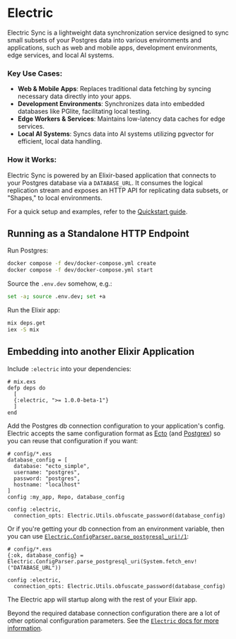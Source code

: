# Electric

Electric Sync is a lightweight data synchronization service designed to sync small subsets of your Postgres data into various environments and applications, such as web and mobile apps, development environments, edge services, and local AI systems.

### Key Use Cases:

- **Web & Mobile Apps**: Replaces traditional data fetching by syncing necessary data directly into your apps.
- **Development Environments**: Synchronizes data into embedded databases like PGlite, facilitating local testing.
- **Edge Workers & Services**: Maintains low-latency data caches for edge services.
- **Local AI Systems**: Syncs data into AI systems utilizing pgvector for efficient, local data handling.

### How it Works:

Electric Sync is powered by an Elixir-based application that connects to your Postgres database via a `DATABASE_URL`. It consumes the logical replication stream and exposes an HTTP API for replicating data subsets, or "Shapes," to local environments.

For a quick setup and examples, refer to the [Quickstart guide](https://electric-sql.com/docs/quickstart).

## Running as a Standalone HTTP Endpoint

Run Postgres:

```sh
docker compose -f dev/docker-compose.yml create
docker compose -f dev/docker-compose.yml start
```

Source the `.env.dev` somehow, e.g.:

```sh
set -a; source .env.dev; set +a
```

Run the Elixir app:

```sh
mix deps.get
iex -S mix
```

## Embedding into another Elixir Application

Include `:electric` into your dependencies:

    # mix.exs
    defp deps do
      [
      {:electric, ">= 1.0.0-beta-1"}
      ]
    end

Add the Postgres db connection configuration to your application's config.
Electric accepts the same configuration format as
[Ecto](https://hexdocs.pm/ecto/Ecto.html) (and
[Postgrex](https://hexdocs.pm/postgrex/Postgrex.html#start_link/1)) so you can
reuse that configuration if you want:

    # config/*.exs
    database_config = [
      database: "ecto_simple",
      username: "postgres",
      password: "postgres",
      hostname: "localhost"
    ]
    config :my_app, Repo, database_config

    config :electric,
      connection_opts: Electric.Utils.obfuscate_password(database_config)

Or if you're getting your db connection from an environment variable, then you
can use
[`Electric.ConfigParser.parse_postgresql_uri!/1`](https://hexdocs.pm/electric/Electric.ConfigParser.html#parse_postgresql_uri!/1):

    # config/*.exs
    {:ok, database_config} = Electric.ConfigParser.parse_postgresql_uri(System.fetch_env!("DATABASE_URL"))

    config :electric,
      connection_opts: Electric.Utils.obfuscate_password(database_config)

The Electric app will startup along with the rest of your Elixir app.

Beyond the required database connection configuration there are a lot of other
optional configuration parameters. See the [`Electric` docs for more
information](https://hexdocs.pm/electric/Electric.html).
